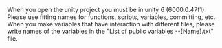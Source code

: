 When you open the unity project you must be in unity 6 (6000.0.47f1)
Please use fitting names for functions, scripts, variables, committing, etc.
When you make variables that have interaction with different files, please write names of the variables in the "List of public variables --[Name].txt" file.

